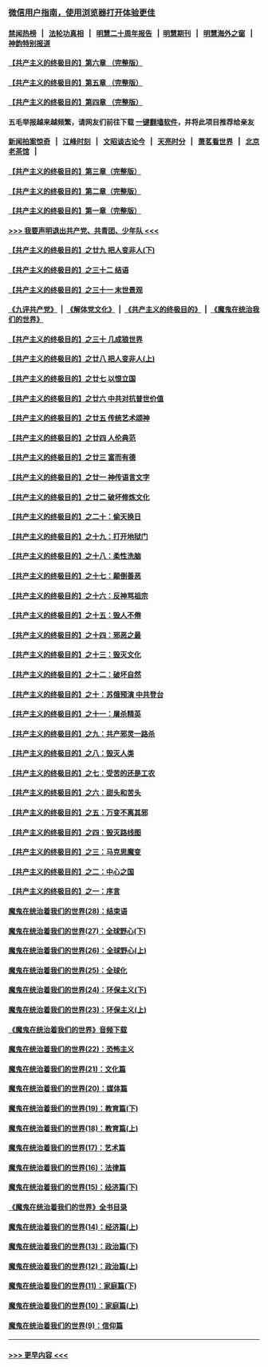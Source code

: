 ### [微信用户指南，使用浏览器打开体验更佳](https://github.com/gfw-breaker/banned-news1/blob/master/indexes/wechat-guide.md?t=0)
#### [禁闻热榜](热点新闻.md?t=0)  &nbsp;&nbsp;|&nbsp;&nbsp; [法轮功真相](https://github.com/gfw-breaker/truth/blob/master/README.md?t=0) &nbsp;&nbsp;|&nbsp;&nbsp; [明慧二十周年报告](https://github.com/gfw-breaker/mh-reports/blob/master/README.md?t=0) &nbsp;&nbsp;|&nbsp;&nbsp;[明慧期刊](https://github.com/gfw-breaker/mh-qikan) &nbsp;&nbsp;|&nbsp;&nbsp; [明慧海外之窗](https://github.com/gfw-breaker/mh-news/blob/master/README.md?t=0) &nbsp;&nbsp;|&nbsp;&nbsp; [神韵特别报道](https://github.com/gfw-breaker/mh-news/blob/master/shenyun.md?t=0)
#### [【共产主义的终极目的】第六章 （完整版）](../pages/nsc422/n11428913.md?t=02171355) 
#### [【共产主义的终极目的】第五章 （完整版）](../pages/nsc422/n11428912.md?t=02171355) 
#### [【共产主义的终极目的】第四章 （完整版）](../pages/nsc422/n11428907.md?t=02171355) 
#### 五毛举报越来越频繁，请网友们前往下载 [一键翻墙软件](https://github.com/gfw-breaker/ssr-accounts)，并将此项目推荐给亲友
#### [新闻拍案惊奇](https://github.com/gfw-breaker/banned-news1/blob/master/pages/link4.md) &nbsp;&nbsp;|&nbsp;&nbsp; [江峰时刻](https://github.com/gfw-breaker/banned-news1/blob/master/pages/link4.md) &nbsp;&nbsp;|&nbsp;&nbsp; [文昭谈古论今](https://github.com/gfw-breaker/banned-news1/blob/master/pages/link4.md) &nbsp;&nbsp;|&nbsp;&nbsp; [天亮时分](https://github.com/gfw-breaker/banned-news1/blob/master/pages/link4.md) &nbsp;&nbsp;|&nbsp;&nbsp; [萧茗看世界](https://github.com/gfw-breaker/banned-news1/blob/master/pages/link4.md) &nbsp;&nbsp;|&nbsp;&nbsp; [北京老茶馆](https://github.com/gfw-breaker/banned-news1/blob/master/pages/link4.md) &nbsp;&nbsp;|&nbsp;&nbsp; 
#### [【共产主义的终极目的】第三章（完整版）](../pages/nsc422/n11428848.md?t=02171355) 
#### [【共产主义的终极目的】第二章（完整版）](../pages/nsc422/n11428831.md?t=02171355) 
#### [【共产主义的终极目的】第一章（完整版）](../pages/nsc422/n11417651.md?t=02171355) 
#### [>>> 我要声明退出共产党、共青团、少年队 <<<](https://github.com/begood0513/goodnews/blob/master/quit/letter.md) 
#### [【共产主义的终极目的】之廿九 把人变非人(下)](../pages/nsc422/n11344140.md?t=02171355) 
#### [【共产主义的终极目的】之三十二 结语](../pages/nsc422/n11360535.md?t=02171355) 
#### [【共产主义的终极目的】之三十一 末世景观](../pages/nsc422/n11351129.md?t=02171355) 
#### [《九评共产党》](https://github.com/begood0513/9ping.md/blob/master/README.md) &nbsp;|&nbsp; [《解体党文化》](../../../../jtdwh.md/blob/master/README.md)  &nbsp;|&nbsp; [《共产主义的终极目的》](../../../../gczydzjmd.md/blob/master/README.md) &nbsp;|&nbsp; [《魔鬼在统治我们的世界》](../../../../mgztzwmdsj.md/blob/master/README.md) 
#### [【共产主义的终极目的】之三十 几成狼世界](../pages/nsc422/n11348280.md?t=02171355) 
#### [【共产主义的终极目的】之廿八 把人变非人(上)](../pages/nsc422/n11340492.md?t=02171355) 
#### [【共产主义的终极目的】之廿七 以恨立国](../pages/nsc422/n11336944.md?t=02171355) 
#### [【共产主义的终极目的】之廿六 中共对抗普世价值](../pages/nsc422/n11324785.md?t=02171355) 
#### [【共产主义的终极目的】之廿五 传统艺术颂神](../pages/nsc422/n11296396.md?t=02171355) 
#### [【共产主义的终极目的】之廿四 人伦典范](../pages/nsc422/n11296397.md?t=02171355) 
#### [【共产主义的终极目的】之廿三 富而有德](../pages/nsc422/n11283598.md?t=02171355) 
#### [【共产主义的终极目的】之廿一 神传语言文字](../pages/nsc422/n11263265.md?t=02171355) 
#### [【共产主义的终极目的】之廿二 破坏修炼文化](../pages/nsc422/n11245728.md?t=02171355) 
#### [【共产主义的终极目的】之二十：偷天换日](../pages/nsc422/n11238846.md?t=02171355) 
#### [【共产主义的终极目的】之十九：打开地狱门](../pages/nsc422/n11206376.md?t=02171355) 
#### [【共产主义的终极目的】之十八：柔性洗脑](../pages/nsc422/n11199994.md?t=02171355) 
#### [【共产主义的终极目的】之十七：颠倒善恶](../pages/nsc422/n11179782.md?t=02171355) 
#### [【共产主义的终极目的】之十六：反神骂祖宗](../pages/nsc422/n11166798.md?t=02171355) 
#### [【共产主义的终极目的】之十五：毁人不倦](../pages/nsc422/n11166792.md?t=02171355) 
#### [【共产主义的终极目的】之十四：邪恶之最](../pages/nsc422/n11150249.md?t=02171355) 
#### [【共产主义的终极目的】之十三：毁灭文化](../pages/nsc422/n11135227.md?t=02171355) 
#### [【共产主义的终极目的】之十二：破坏自然](../pages/nsc422/n11135214.md?t=02171355) 
#### [【共产主义的终极目的】之十：苏俄预演 中共登台](../pages/nsc422/n11118424.md?t=02171355) 
#### [【共产主义的终极目的】之十一：屠杀精英](../pages/nsc422/n11118442.md?t=02171355) 
#### [【共产主义的终极目的】之九：共产邪灵一路杀](../pages/nsc422/n11114139.md?t=02171355) 
#### [【共产主义的终极目的】之八：毁灭人类](../pages/nsc422/n11108503.md?t=02171355) 
#### [【共产主义的终极目的】之七：受苦的还是工农](../pages/nsc422/n11101809.md?t=02171355) 
#### [【共产主义的终极目的】之六：甜头和苦头](../pages/nsc422/n11096971.md?t=02171355) 
#### [【共产主义的终极目的】之五：万变不离其邪](../pages/nsc422/n11091285.md?t=02171355) 
#### [【共产主义的终极目的】之四：毁灭路线图](../pages/nsc422/n11086284.md?t=02171355) 
#### [【共产主义的终极目的】之三：马克思魔变](../pages/nsc422/n11061941.md?t=02171355) 
#### [【共产主义的终极目的】之二：中心之国](../pages/nsc422/n11047728.md?t=02171355) 
#### [【共产主义的终极目的】之一：序言](../pages/nsc422/n11086077.md?t=02171355) 
#### [魔鬼在统治着我们的世界(28)：结束语](../pages/nsc422/n10936246.md?t=02171355) 
#### [魔鬼在统治着我们的世界(27)：全球野心(下)](../pages/nsc422/n10928319.md?t=02171355) 
#### [魔鬼在统治着我们的世界(26)：全球野心(上)](../pages/nsc422/n10900318.md?t=02171355) 
#### [魔鬼在统治着我们的世界(25)：全球化](../pages/nsc422/n10788205.md?t=02171355) 
#### [魔鬼在统治着我们的世界(24)：环保主义(下)](../pages/nsc422/n10695307.md?t=02171355) 
#### [魔鬼在统治着我们的世界(23)：环保主义(上)](../pages/nsc422/n10688613.md?t=02171355) 
#### [《魔鬼在统治着我们的世界》音频下载](../pages/nsc422/n10635553.md?t=02171355) 
#### [魔鬼在统治着我们的世界(22)：恐怖主义](../pages/nsc422/n10614727.md?t=02171355) 
#### [魔鬼在统治着我们的世界(21)：文化篇](../pages/nsc422/n10597706.md?t=02171355) 
#### [魔鬼在统治着我们的世界(20)：媒体篇](../pages/nsc422/n10586579.md?t=02171355) 
#### [魔鬼在统治着我们的世界(19)：教育篇(下)](../pages/nsc422/n10564808.md?t=02171355) 
#### [魔鬼在统治着我们的世界(18)：教育篇(上)](../pages/nsc422/n10526970.md?t=02171355) 
#### [魔鬼在统治着我们的世界(17)：艺术篇](../pages/nsc422/n10499093.md?t=02171355) 
#### [魔鬼在统治着我们的世界(16)：法律篇](../pages/nsc422/n10485969.md?t=02171355) 
#### [魔鬼在统治着我们的世界(15)：经济篇(下)](../pages/nsc422/n10469975.md?t=02171355) 
#### [《魔鬼在统治着我们的世界》全书目录](../pages/nsc422/n10464261.md?t=02171355) 
#### [魔鬼在统治着我们的世界(14)：经济篇(上)](../pages/nsc422/n10457370.md?t=02171355) 
#### [魔鬼在统治着我们的世界(13)：政治篇(下)](../pages/nsc422/n10448270.md?t=02171355) 
#### [魔鬼在统治着我们的世界(12)：政治篇(上)](../pages/nsc422/n10444576.md?t=02171355) 
#### [魔鬼在统治着我们的世界(11)：家庭篇(下)](../pages/nsc422/n10440961.md?t=02171355) 
#### [魔鬼在统治着我们的世界(10)：家庭篇(上)](../pages/nsc422/n10435448.md?t=02171355) 
#### [魔鬼在统治着我们的世界(9)：信仰篇](../pages/nsc422/n10432159.md?t=02171355) 

----
#### [ >>> 更早内容 <<< ](../indexes/nsc422-earlier.md)
